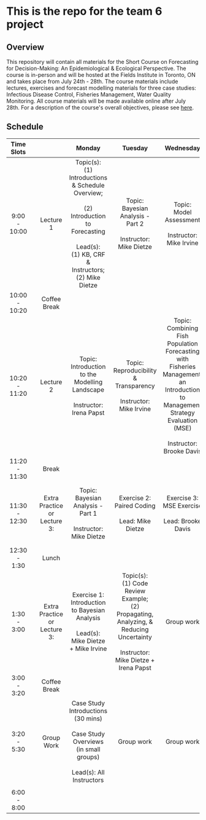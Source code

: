 # This is the repo for the team 6 project

## Overview
This repository will contain all materials for the Short Course on Forecasting for Decision-Making: An Epidemiological & Ecological Perspective. The course is in-person and will be hosted at the Fields Institute in Toronto, ON and takes place from July 24th - 28th. The course materials include lectures, exercises and forecast modelling materials for three case studies: Infectious Disease Control, Fisheries Management, Water Quality Monitoring.  All course materials will be made available online after July 28th. For a description of the course's overall objectives, please see [here](http://www.fields.utoronto.ca/activities/23-24/forecasting).  

## Schedule

|       Time Slots      	|   	|                                      	|                                                                              Monday                                                                             	|                                                                    Tuesday                                                                   	|                                                                                Wednesday                                                                               	|                                                    Thursday                                                   	|                            Friday                           	|
|:---------------------:	|---	|:------------------------------------:	|:---------------------------------------------------------------------------------------------------------------------------------------------------------------:	|:--------------------------------------------------------------------------------------------------------------------------------------------:	|:----------------------------------------------------------------------------------------------------------------------------------------------------------------------:	|:-------------------------------------------------------------------------------------------------------------:	|:-----------------------------------------------------------:	|
| 9:00 <br>-<br> 10:00  	|   	| Lecture 1                            	| Topic(s): <br>(1) Introductions & Schedule Overview;<br> <br>(2) Introduction to Forecasting<br><br>Lead(s): <br>(1) KB, CRF & Instructors; <br>(2) Mike Dietze 	| Topic: <br>Bayesian Analysis - Part 2<br><br>Instructor: Mike Dietze                                                                         	| Topic: <br>Model Assessment<br><br>Instructor: Mike Irvine                                                                                                             	| Topic:<br>Delivering Forecasting Models to Decision Makers<br><br>Instructor: Colin Daniel and Alex Filazzola      	| Topic: <br>OCAP Training Part 1<br><br><br>Instructor: OCAP 	|
| 10:00 <br>- <br>10:20 	|   	| Coffee Break                         	|                                                                                                                                                                 	|                                                                                                                                              	|                                                                                                                                                                        	|                                                                                                               	|                                                             	|
| 10:20 <br>- <br>11:20 	|   	| Lecture 2                            	| Topic: <br>Introduction to the Modelling Landscape<br><br>Instructor: Irena Papst                                                                               	| Topic: <br>Reproducibility & Transparency<br><br>Instructor: Mike Irvine                                                                     	| Topic: <br>Combining Fish Population Forecasting with Fisheries Management:<br>an Introduction to Management Strategy Evaluation (MSE)<br><br>Instructor: Brooke Davis 	|  Topic:<br>Experiences Building Collaborations and Bridging Communication<br><br>Instructor: Brooke Davis + Other Instructors 	| (1) Group Work:<br>Finalize Presentation <br><br> (2) Overview of NEON Ecological Forecasting Challenge <br><br> Lead: (2) Quinn Thomas                        	|
| 11:20 <br>- <br>11:30 	|   	| Break                                	|                                                                                                                                                                 	|                                                                                                                                              	|                                                                                                                                                                        	|                                                                                                               	|                                                             	|
| 11:30 <br>- <br>12:30 	|   	| Extra Practice <br>or <br>Lecture 3: 	| Topic: <br>Bayesian Analysis - Part 1<br><br>Instructor: Mike Dietze                                                                                            	| Exercise 2:<br>Paired Coding <br><br>Lead: Mike Dietze                                                                                       	| Exercise 3:<br>MSE Exercise <br><br>Lead: Brooke Davis                                                                                                                 	| Topic:<br> Science Communication and Decision Analysis<br><br>Instructor: Beate Sanders                                         	| Group Work: <br>Finalize Presentation   <br><br>      Group Project Presentations <br>Part 1              	|
| 12:30<br>- <br>1:30   	|   	| Lunch                                	|                                                                                                                                                                 	|                                                                                                                                              	|                                                                                                                                                                        	|                                                                                                               	|                                                             	|
| 1:30 <br>- <br>3:00   	|   	| Extra Practice <br>or <br>Lecture 3: 	| Exercise 1: <br>Introduction to Bayesian Analysis<br><br>Lead(s): Mike Dietze + Mike Irvine                                                                     	| Topic(s):<br>(1) Code Review Example;<br>(2) Propagating, Analyzing, &<br>Reducing Uncertainty<br><br>Instructor: Mike Dietze + Irena Papst  	| Group work                                                                                                                                                             	| Exercise 4: <br>Writing Lay Summaries Exercise<br><br>Lead: Korryn Bodner                                     	| Group Project Presentations  <br>Part 2                               	|
| 3:00<br>- <br>3:20    	|   	| Coffee Break                         	|                                                                                                                                                                 	|                                                                                                                                              	|                                                                                                                                                                        	|                                                                                                               	|                                                             	|
| 3:20<br>-<br>5:30     	|   	| Group Work                           	| Case Study Introductions (30 mins)<br><br>Case Study Overviews (in small groups)<br><br>Lead(s): All Instructors                                                	| Group work                                                                                                                                   	| Group work                                                                                                                                                             	| Group work                                                                                                    	|                                                             	|
|                       	|   	|                                      	|                                                                                                                                                                 	|                                                                                                                                              	|                                                                                                                                                                        	|                                                                                                               	|                                                             	|
| 6:00<br>- <br>8:00    	|   	|                                      	|                                                                                                                                                                 	|                                                                                                                                              	|                                                                                                                                                                        	| Group Dinner                                                                                                  	|                                                             	|
